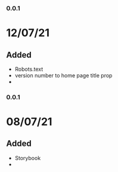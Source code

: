 ### 0.0.1 
# 12/07/21

## Added
- Robots.text
- version number to home page title prop
- 
### 0.0.1
# 08/07/21
## Added
- Storybook
- 
